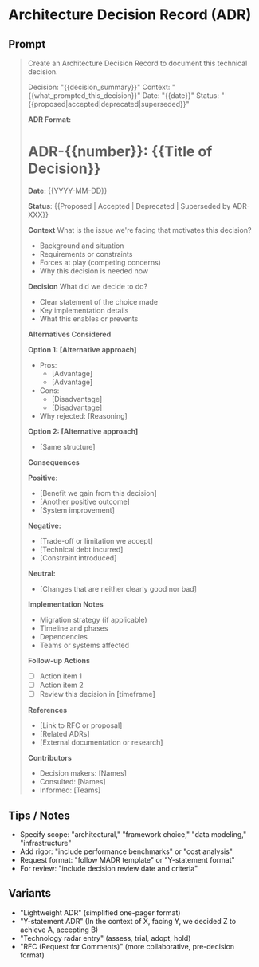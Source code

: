 # Architecture Decision Record (ADR)

## Prompt
> Create an Architecture Decision Record to document this technical decision.
>
> Decision: "{{decision_summary}}"
> Context: "{{what_prompted_this_decision}}"
> Date: "{{date}}"
> Status: "{{proposed|accepted|deprecated|superseded}}"
>
> **ADR Format:**
>
> # ADR-{{number}}: {{Title of Decision}}
>
> **Date**: {{YYYY-MM-DD}}
>
> **Status**: {{Proposed | Accepted | Deprecated | Superseded by ADR-XXX}}
>
> **Context**
> What is the issue we're facing that motivates this decision?
> - Background and situation
> - Requirements or constraints
> - Forces at play (competing concerns)
> - Why this decision is needed now
>
> **Decision**
> What did we decide to do?
> - Clear statement of the choice made
> - Key implementation details
> - What this enables or prevents
>
> **Alternatives Considered**
>
> **Option 1: [Alternative approach]**
> - Pros:
>   - [Advantage]
>   - [Advantage]
> - Cons:
>   - [Disadvantage]
>   - [Disadvantage]
> - Why rejected: [Reasoning]
>
> **Option 2: [Alternative approach]**
> - [Same structure]
>
> **Consequences**
>
> **Positive:**
> - [Benefit we gain from this decision]
> - [Another positive outcome]
> - [System improvement]
>
> **Negative:**
> - [Trade-off or limitation we accept]
> - [Technical debt incurred]
> - [Constraint introduced]
>
> **Neutral:**
> - [Changes that are neither clearly good nor bad]
>
> **Implementation Notes**
> - Migration strategy (if applicable)
> - Timeline and phases
> - Dependencies
> - Teams or systems affected
>
> **Follow-up Actions**
> - [ ] Action item 1
> - [ ] Action item 2
> - [ ] Review this decision in [timeframe]
>
> **References**
> - [Link to RFC or proposal]
> - [Related ADRs]
> - [External documentation or research]
>
> **Contributors**
> - Decision makers: [Names]
> - Consulted: [Names]
> - Informed: [Teams]

## Tips / Notes
- Specify scope: "architectural," "framework choice," "data modeling," "infrastructure"
- Add rigor: "include performance benchmarks" or "cost analysis"
- Request format: "follow MADR template" or "Y-statement format"
- For review: "include decision review date and criteria"

## Variants
- "Lightweight ADR" (simplified one-pager format)
- "Y-statement ADR" (In the context of X, facing Y, we decided Z to achieve A, accepting B)
- "Technology radar entry" (assess, trial, adopt, hold)
- "RFC (Request for Comments)" (more collaborative, pre-decision format)
